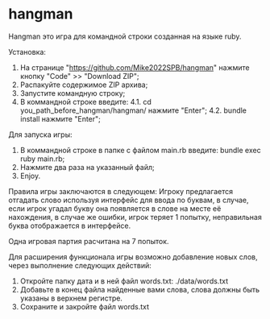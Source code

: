 # hangman

Hangman это игра для командной строки созданная на языке ruby. 

Установка:
1. На странице "https://github.com/Mike2022SPB/hangman" нажмите кнопку "Code" >> "Download ZIP";
2. Распакуйте содержимое ZIP архива;
3. Запустите командную строку;
4. В коммандной строке введите:
4.1. cd you_path_before_hangman/hangman/ нажмите "Enter";
4.2. bundle install нажмите "Enter";

Для запуска игры: 
1. В коммандной строке в папке с файлом main.rb введите: bundle exec ruby main.rb;
2. Нажмите два раза на указанный файл;
3. Enjoy.

Правила игры заключаются в следующем:
Игроку предлагается отгадать слово используя интерфейс для ввода по буквам, в случае, если игрок угадал букву она появляется в слове
на месте её нахождения, в случае же ошибки, игрок теряет 1 попытку, неправильная буква отображается в интерфейсе.

Одна игровая партия расчитана на 7 попыток.

Для расширения функционала игры возможно добавление новых слов, через выполнение следующих действий:
1. Откройте папку дата и в ней файл words.txt: ./data/words.txt
2. Добавьте в конец файла найденные вами слова, слова должны быть указаны в верхнем регистре.
3. Сохраните и закройте файл words.txt
